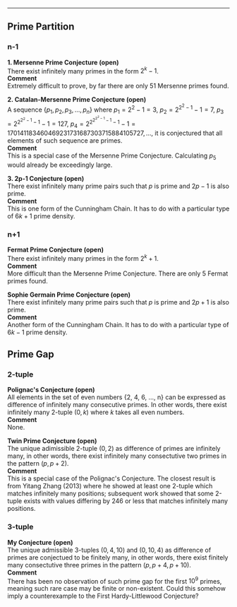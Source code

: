 ***
## Prime Partition
### n-1
<strong> 1. Mersenne Prime Conjecture (open) </strong>
<br/>
There exist infinitely many primes in the form $2^k-1$.
<br/>
<strong> Comment </strong>
<br/>
Extremely difficult to prove, by far there are only 51 Mersenne primes found.
<p/>

<strong> 2. Catalan-Mersenne Prime Conjecture (open) </strong>
<br/>
A sequence $\lbrace p_1, p_2, p_3, ..., p_n \rbrace$ where
$p_1=2^2-1=3,$
$p_2=2^{2^2-1}-1=7,$ 
$p_3=2^{2^{2^2-1}-1}-1=127,$
$p_4=2^{2^{2^{2^2-1}-1}-1}-1=170141183460469231731687303715884105727,...,$
it is conjectured that all elements of such sequence are primes.
<br/>
<strong> Comment </strong>
<br/>
This is a special case of the Mersenne Prime Conjecture. Calculating $p_5$ would already be exceedingly large.

<strong> 3. 2p-1 Conjecture (open) </strong>
<br>
There exist infinitely many prime pairs such that $p$ is prime and $2p-1$ is also prime.
<br/>
<strong> Comment </strong>
<br/>
This is one form of the Cunningham Chain. It has to do with a particular type of $6k+1$ prime density.

### n+1
<strong> Fermat Prime Conjecture (open) </strong>
<br/>
There exist infinitely many primes in the form $2^k+1$.
<br/>
<strong> Comment </strong>
<br/>
More difficult than the Mersenne Prime Conjecture. There are only 5 Fermat primes found.
<p/>

<strong> Sophie Germain Prime Conjecture (open) </strong>
<br>
There exist infinitely many prime pairs such that $p$ is prime and $2p+1$ is also prime.
<br/>
<strong> Comment </strong>
<br/>
Another form of the Cunningham Chain. It has to do with a particular type of $6k-1$ prime density.

## Prime Gap
### 2-tuple
<strong> Polignac's Conjecture (open) </strong>
<br/>
All elements in the set of even numbers {2, 4, 6, ..., n} can be expressed as difference of infinitely many consecutive primes. In other words, there exist infinitely many 2-tuple $(0,k)$ where $k$ takes all even numbers.
<br/>
<strong> Comment </strong>
<br/>
None.  
<p/>
  
<strong> Twin Prime Conjecture (open) </strong>
<br/>
The unique adimissible 2-tuple $(0,2)$ as difference of primes are infinitely many, in other words, there exist infinitely many consectutive two primes in the pattern $(p, p+2)$. 
<br/>
<strong> Comment </strong>
<br/>
This is a special case of the Polignac's Conjecture. The closest result is from Yitang Zhang (2013) where he showed at least one 2-tuple which matches infinitely many positions; subsequent work showed that some 2-tuple exists with values differing by 246 or less that matches infinitely many positions.

### 3-tuple
<strong> My Conjecture (open) </strong>
<br/>
The unique admissible 3-tuples $(0,4,10)$ and $(0,10,4)$ as difference of primes are conjectued to be finitely many, in other words, there exist finitely many consectutive three primes in the pattern $(p, p+4, p+10)$.
<br/>
<strong>Comment</strong>
<br/>
There has been no observation of such prime gap for the first $10^9$ primes, meaning such rare case may be finite or non-existent. Could this somehow imply a counterexample to the First Hardy-Littlewood Conjecture?



<p/>
<html lang="en">
<head>
<meta http-equiv="content-type" content="text/html; charset=utf-8">
<script type="text/javascript" charset="utf-8" src="
https://cdn.mathjax.org/mathjax/latest/MathJax.js?config=TeX-AMS-MML_HTMLorMML,
https://vincenttam.github.io/javascripts/MathJaxLocal.js"></script>
</head>

